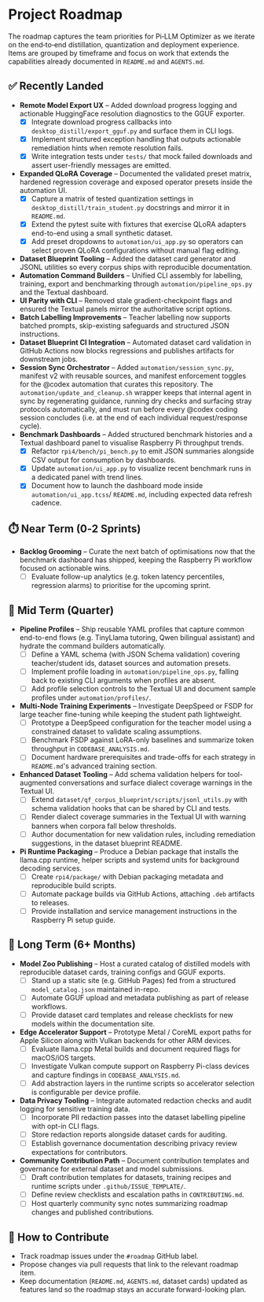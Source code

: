 # Project Roadmap

The roadmap captures the team priorities for Pi‑LLM Optimizer as we
iterate on the end‑to‑end distillation, quantization and deployment
experience. Items are grouped by timeframe and focus on work that
extends the capabilities already documented in `README.md` and
`AGENTS.md`.

## ✅ Recently Landed

- **Remote Model Export UX** – Added download progress logging and actionable HuggingFace resolution diagnostics to the GGUF exporter.
  - [x] Integrate download progress callbacks into `desktop_distill/export_gguf.py` and surface them in CLI logs.
  - [x] Implement structured exception handling that outputs actionable remediation hints when remote resolution fails.
  - [x] Write integration tests under `tests/` that mock failed downloads and assert user-friendly messages are emitted.
- **Expanded QLoRA Coverage** – Documented the validated preset matrix, hardened regression coverage and exposed operator presets inside the automation UI.
  - [x] Capture a matrix of tested quantization settings in `desktop_distill/train_student.py` docstrings and mirror it in `README.md`.
  - [x] Extend the pytest suite with fixtures that exercise QLoRA adapters end-to-end using a small synthetic dataset.
  - [x] Add preset dropdowns to `automation/ui_app.py` so operators can select proven QLoRA configurations without manual flag editing.
- **Dataset Blueprint Tooling** – Added the dataset card generator and JSONL utilities so every corpus ships with reproducible documentation.
- **Automation Command Builders** – Unified CLI assembly for labelling, training, export and benchmarking through `automation/pipeline_ops.py` and the Textual dashboard.
- **UI Parity with CLI** – Removed stale gradient-checkpoint flags and ensured the Textual panels mirror the authoritative script options.
- **Batch Labelling Improvements** – Teacher labelling now supports batched prompts, skip-existing safeguards and structured JSON instructions.
- **Dataset Blueprint CI Integration** – Automated dataset card validation in GitHub Actions now blocks regressions and publishes artifacts for downstream jobs.
- **Session Sync Orchestrator** – Added `automation/session_sync.py`, manifest v2 with reusable sources, and manifest enforcement toggles for the @codex automation that curates this repository. The `automation/update_and_cleanup.sh` wrapper keeps that internal agent in sync by regenerating guidance, running dry checks and surfacing stray protocols automatically, and must run before every @codex coding session concludes (i.e. at the end of each individual request/response cycle).
- **Benchmark Dashboards** – Added structured benchmark histories and a Textual dashboard panel to visualise Raspberry Pi throughput trends.
  - [x] Refactor `rpi4/bench/pi_bench.py` to emit JSON summaries alongside CSV output for consumption by dashboards.
  - [x] Update `automation/ui_app.py` to visualize recent benchmark runs in a dedicated panel with trend lines.
  - [x] Document how to launch the dashboard mode inside `automation/ui_app.tcss`/ `README.md`, including expected data refresh cadence.

## ⏱️ Near Term (0‑2 Sprints)

- **Backlog Grooming** – Curate the next batch of optimisations now that the benchmark dashboard has shipped, keeping the Raspberry Pi workflow focused on actionable wins.
  - [ ] Evaluate follow-up analytics (e.g. token latency percentiles, regression alarms) to prioritise for the upcoming sprint.

## 🔭 Mid Term (Quarter)

- **Pipeline Profiles** – Ship reusable YAML profiles that capture common end-to-end flows (e.g. TinyLlama tutoring, Qwen bilingual assistant) and hydrate the command builders automatically.
  - [ ] Define a YAML schema (with JSON Schema validation) covering teacher/student ids, dataset sources and automation presets.
  - [ ] Implement profile loading in `automation/pipeline_ops.py`, falling back to existing CLI arguments when profiles are absent.
  - [ ] Add profile selection controls to the Textual UI and document sample profiles under `automation/profiles/`.
- **Multi-Node Training Experiments** – Investigate DeepSpeed or FSDP for large teacher fine-tuning while keeping the student path lightweight.
  - [ ] Prototype a DeepSpeed configuration for the teacher model using a constrained dataset to validate scaling assumptions.
  - [ ] Benchmark FSDP against LoRA-only baselines and summarize token throughput in `CODEBASE_ANALYSIS.md`.
  - [ ] Document hardware prerequisites and trade-offs for each strategy in `README.md`'s advanced training section.
- **Enhanced Dataset Tooling** – Add schema validation helpers for tool-augmented conversations and surface dialect coverage warnings in the Textual UI.
  - [ ] Extend `dataset/qf_corpus_blueprint/scripts/jsonl_utils.py` with schema validation hooks that can be shared by CLI and tests.
  - [ ] Render dialect coverage summaries in the Textual UI with warning banners when corpora fall below thresholds.
  - [ ] Author documentation for new validation rules, including remediation suggestions, in the dataset blueprint README.
- **Pi Runtime Packaging** – Produce a Debian package that installs the llama.cpp runtime, helper scripts and systemd units for background decoding services.
  - [ ] Create `rpi4/package/` with Debian packaging metadata and reproducible build scripts.
  - [ ] Automate package builds via GitHub Actions, attaching `.deb` artifacts to releases.
  - [ ] Provide installation and service management instructions in the Raspberry Pi setup guide.

## 🧭 Long Term (6+ Months)

- **Model Zoo Publishing** – Host a curated catalog of distilled models with reproducible dataset cards, training configs and GGUF exports.
  - [ ] Stand up a static site (e.g. GitHub Pages) fed from a structured `model_catalog.json` maintained in-repo.
  - [ ] Automate GGUF upload and metadata publishing as part of release workflows.
  - [ ] Provide dataset card templates and release checklists for new models within the documentation site.
- **Edge Accelerator Support** – Prototype Metal / CoreML export paths for Apple Silicon along with Vulkan backends for other ARM devices.
  - [ ] Evaluate llama.cpp Metal builds and document required flags for macOS/iOS targets.
  - [ ] Investigate Vulkan compute support on Raspberry Pi-class devices and capture findings in `CODEBASE_ANALYSIS.md`.
  - [ ] Add abstraction layers in the runtime scripts so accelerator selection is configurable per device profile.
- **Data Privacy Tooling** – Integrate automated redaction checks and audit logging for sensitive training data.
  - [ ] Incorporate PII redaction passes into the dataset labelling pipeline with opt-in CLI flags.
  - [ ] Store redaction reports alongside dataset cards for auditing.
  - [ ] Establish governance documentation describing privacy review expectations for contributors.
- **Community Contribution Path** – Document contribution templates and governance for external dataset and model submissions.
  - [ ] Draft contribution templates for datasets, training recipes and runtime scripts under `.github/ISSUE_TEMPLATE/`.
  - [ ] Define review checklists and escalation paths in `CONTRIBUTING.md`.
  - [ ] Host quarterly community sync notes summarizing roadmap changes and published contributions.

## 📌 How to Contribute

- Track roadmap issues under the `#roadmap` GitHub label.
- Propose changes via pull requests that link to the relevant roadmap item.
- Keep documentation (`README.md`, `AGENTS.md`, dataset cards) updated as features land so the roadmap stays an accurate forward-looking plan.

